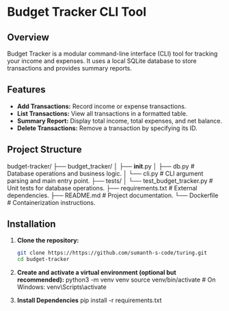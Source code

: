 # Budget Tracker CLI Tool

## Overview

Budget Tracker is a modular command-line interface (CLI) tool for tracking your income and expenses. It uses a local SQLite database to store transactions and provides summary reports.

## Features

- **Add Transactions:** Record income or expense transactions.
- **List Transactions:** View all transactions in a formatted table.
- **Summary Report:** Display total income, total expenses, and net balance.
- **Delete Transactions:** Remove a transaction by specifying its ID.

## Project Structure

budget-tracker/
├── budget_tracker/
│   ├── __init__.py
│   ├── db.py         # Database operations and business logic.
│   └── cli.py        # CLI argument parsing and main entry point.
├── tests/
│   └── test_budget_tracker.py  # Unit tests for database operations.
├── requirements.txt  # External dependencies.
├── README.md         # Project documentation.
└── Dockerfile        # Containerization instructions.


## Installation

1. **Clone the repository:**

   ```bash
   git clone https://https://github.com/sumanth-s-code/turing.git
   cd budget-tracker

2. **Create and activate a virtual environment (optional but recommended):**
python3 -m venv venv
source venv/bin/activate   # On Windows: venv\Scripts\activate

3. **Install Dependencies**
pip install -r requirements.txt

